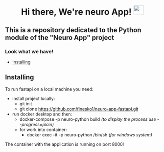 <h1 align="center">
    Hi there, We're neuro App!
    <img src="https://github.com/blackcater/blackcater/raw/main/images/Hi.gif" height="32"/>
</h1>

## This is a repository dedicated to the Python module of the "Neuro App" project

### Look what we have!

- [Installing](#installing)

## Installing 

To run fastapi on a local machine you need:

- install project locally:
	- git init
	- git clone https://github.com/finesko1/neuro-app-fastapi.git
- run docker desktop and then:
	- docker-compose -p neuro-python build *(to display the process use --progress=plain)*
	- for work into container:
        - docker exec -it -p neuro-python /bin/sh *(for windows system)*

The container with the application is running on port 8000!

